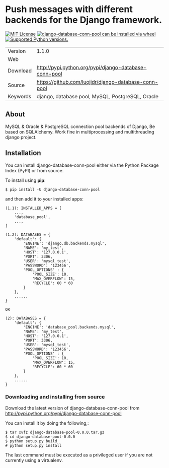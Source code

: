 Push messages with different backends for the Django framework.
===============================================================

[![MIT License](https://img.shields.io/pypi/l/django-database-conn-pool.svg)](https://opensource.org/licenses/MIT)
[![django-database-conn-pool can be installed via wheel](https://img.shields.io/pypi/wheel/django-database-conn-pool.svg)](http://pypi.python.org/pypi/django-database-conn-pool/)
[![Supported Python versions.](https://img.shields.io/pypi/pyversions/django-database-conn-pool.svg)](http://pypi.python.org/pypi/django-database-conn-pool/)

|          |               |   
| ---------|:--------------| 
| Version  |1.1.0           | 
| Web      |               |  
| Download |<http://pypi.python.org/pypi/django-database-conn-pool>  |  
| Source   |<https://github.com/luojidr/django-database-conn-pool>   | 
| Keywords |django, database pool, MySQL, PostgreSQL, Oracle    | 


About
-----

MySQL & Oracle & PostgreSQL connection pool backends of Django, Be based on SQLAlchemy. 
Work fine in multiprocessing and multithreading django project.

Installation
------------

You can install django-database-conn-pool either via the Python Package Index
(PyPI) or from source.

To install using **pip**:

``` {.sh}
$ pip install -U django-database-conn-pool
```

and then add it to your installed apps:

``` {.python}
(1.1): INSTALLED_APPS = [
    ...,
    'database_pool',
    ...,
]

(1.2): DATABASES = {
    'default': {
        'ENGINE': 'django.db.backends.mysql',
        'NAME': 'my_test',
        'HOST': '127.0.0.1',
        'PORT': 3306,
        'USER': 'mysql_test',
        'PASSWORD': '123456',
        'POOL_OPTIONS' : {
            'POOL_SIZE': 10,
            'MAX_OVERFLOW': 15,
            'RECYCLE': 60 * 60
        }
    },
    ......
}

OR

(2): DATABASES = {
    'default': {
        'ENGINE': 'database_pool.backends.mysql',
        'NAME': 'my_test',
        'HOST': '127.0.0.1',
        'PORT': 3306,
        'USER': 'mysql_test',
        'PASSWORD': '123456',
        'POOL_OPTIONS' : {
            'POOL_SIZE': 10,
            'MAX_OVERFLOW': 15,
            'RECYCLE': 60 * 60
        }
    },
    ......
}
```

### Downloading and installing from source

Download the latest version of django-database-conn-pool from
<http://pypi.python.org/pypi/django-database-conn-pool>

You can install it by doing the following,:

    $ tar xvfz django-database-pool-0.0.0.tar.gz
    $ cd django-database-pool-0.0.0
    $ python setup.py build
    # python setup.py install

The last command must be executed as a privileged user if you are not
currently using a virtualenv.
